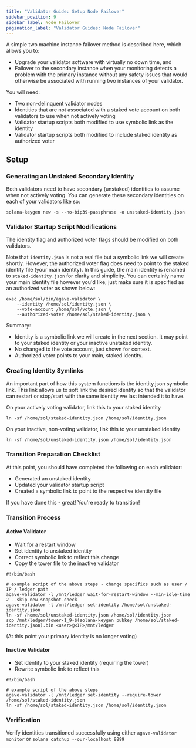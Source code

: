 ```yaml
---
title: "Validator Guide: Setup Node Failover"
sidebar_position: 9
sidebar_label: Node Failover
pagination_label: "Validator Guides: Node Failover"
---
```


A simple two machine instance failover method is described here, which allows you to:
* Upgrade your validator software with virtually no down time, and
* Failover to the secondary instance when your monitoring detects a problem with the primary instance
without any safety issues that would otherwise be associated with running two instances of your validator.

You will need:
* Two non-delinquent validator nodes
* Identities that are not associated with a staked vote account on both validators to use when not actively voting
* Validator startup scripts both modified to use symbolic link as the identity
* Validator startup scripts both modified to include staked identity as authorized voter

## Setup

### Generating an Unstaked Secondary Identity

Both validators need to have secondary (unstaked) identities to assume when not actively voting.
You can generate these secondary identities on each of your validators like so:
```
solana-keygen new -s --no-bip39-passphrase -o unstaked-identity.json
```
### Validator Startup Script Modifications

The identity flag and authorized voter flags should be modified on both validators.

Note that `identity.json` is not a real file but a symbolic link we will create shortly.
However, the authorized voter flag does need to point to the staked identity file (your main identity).
In this guide, the main identity is renamed to `staked-identity.json` for clarity and simplicity.
You can certainly name your main identity file however you'd like; just make sure it is specified as an authorized voter as shown below:

```
exec /home/sol/bin/agave-validator \
    --identity /home/sol/identity.json \
    --vote-account /home/sol/vote.json \
    --authorized-voter /home/sol/staked-identity.json \
```

Summary:

* Identity is a symbolic link we will create in the next section. It may point to your staked identity or your inactive unstaked identity.
* No changed to the vote account, just shown for context.
* Authorized voter points to your main, staked identity.

### Creating Identity Symlinks
An important part of how this system functions is the identity.json symbolic link.
This link allows us to soft link the desired identity so that the validator can restart or stop/start with the same identity we last intended it to have.

On your actively voting validator, link this to your staked identity
```
ln -sf /home/sol/staked-identity.json /home/sol/identity.json
```

On your inactive, non-voting validator, link this to your unstaked identity
```
ln -sf /home/sol/unstaked-identity.json /home/sol/identity.json
```

### Transition Preparation Checklist
At this point, you should have completed the following on each validator:
* Generated an unstaked identity
* Updated your validator startup script
* Created a symbolic link to point to the respective identity file

If you have done this - great! You're ready to transition!

###  Transition Process
#### Active Validator
* Wait for a restart window
* Set identity to unstaked identity
* Correct symbolic link to reflect this change
* Copy the tower file to the inactive validator

```
#!/bin/bash

# example script of the above steps - change specifics such as user / IP / ledger path
agave-validator -l /mnt/ledger wait-for-restart-window --min-idle-time 2 --skip-new-snapshot-check
agave-validator -l /mnt/ledger set-identity /home/sol/unstaked-identity.json
ln -sf /home/sol/unstaked-identity.json /home/sol/identity.json
scp /mnt/ledger/tower-1_9-$(solana-keygen pubkey /home/sol/staked-identity.json).bin <user>@<IP>/mnt/ledger
```

(At this point your primary identity is no longer voting)

#### Inactive Validator
* Set identity to your staked identity (requiring the tower)
* Rewrite symbolic link to reflect this

```
#!/bin/bash

# example script of the above steps
agave-validator -l /mnt/ledger set-identity --require-tower /home/sol/staked-identity.json
ln -sf /home/sol/staked-identity.json /home/sol/identity.json
```

### Verification
Verify identities transitioned successfully using either `agave-validator monitor` or `solana catchup --our-localhost 8899`
